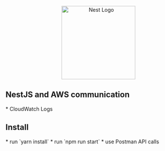 <p align="center">
  <a href="http://nestjs.com/" target="blank"><img src="https://nestjs.com/img/logo-small.svg" width="200" alt="Nest Logo" /></a>
</p>

<h2>NestJS and AWS communication</h2>
* CloudWatch Logs

<h2>Install</h2>
* run `yarn install`
* run `npm run start`
* use Postman API calls